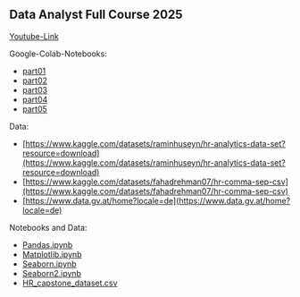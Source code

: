 ## Data Analyst Full Course 2025

[Youtube-Link](https://www.youtube.com/watch?v=zApoJxbD2bw)

Google-Colab-Notebooks:<br>
- [part01](https://colab.research.google.com/drive/1vsANmljtPHhElyS9gOHo1cTsmBkpa9LE)
- [part02](https://colab.research.google.com/drive/16648Ht0UDtZCAghebzRifIaJlZUZVVcv)
- [part03](https://colab.research.google.com/drive/1q2RZhihG-HxUbcdMN4phr6q4oWNO2ICz)
- [part04](https://colab.research.google.com/drive/1V_IvVXcciE3mTfGXOmP-E5mgeu6IE_L5)
- [part05](https://colab.research.google.com/drive/1VDgR-4BUgDCXfPZpfXjgop9EwhZ9Id_G)

Data:
- [https://www.kaggle.com/datasets/raminhuseyn/hr-analytics-data-set?resource=download](https://www.kaggle.com/datasets/raminhuseyn/hr-analytics-data-set?resource=download)
- [https://www.kaggle.com/datasets/fahadrehman07/hr-comma-sep-csv](https://www.kaggle.com/datasets/fahadrehman07/hr-comma-sep-csv)
- [https://www.data.gv.at/home?locale=de](https://www.data.gv.at/home?locale=de)

Notebooks and Data:
- [Pandas.ipynb](data/Pandas.ipynb)
- [Matplotlib.ipynb](data/Matplotlib.ipynb)
- [Seaborn.ipynb](Seaborn.ipynb)
- [Seaborn2.ipynb](Seaborn2.ipynb)
- [HR_capstone_dataset.csv](HR_capstone_dataset.csv)
